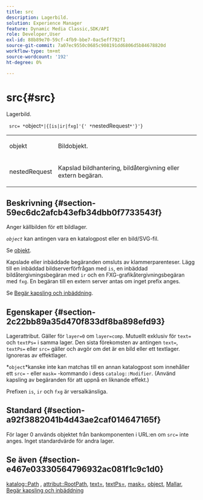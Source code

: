 ```yaml
---
title: src
description: Lagerbild.
solution: Experience Manager
feature: Dynamic Media Classic,SDK/API
role: Developer,User
exl-id: 88b89e70-59cf-4fb9-bbe7-0ac5eff792f1
source-git-commit: 7a07ec9550c0685c908191dd6806d5b84678820d
workflow-type: tm+mt
source-wordcount: '192'
ht-degree: 0%

---
```


# src{#src}

Lagerbild.

` src= *`object`*|{[is|ir|fxg]'{' *`nestedRequest`*'}'}`

<table id="simpletable_59104309B8284B21ABCE7DC95BF5A273"> 
 <tr class="strow"> 
  <td class="stentry"> <p> <span class="varname"> objekt </span> </p> </td> 
  <td class="stentry"> <p>Bildobjekt. </p> </td> 
 </tr> 
 <tr class="strow"> 
  <td class="stentry"> <p> <span class="varname"> nestedRequest </span> </p> </td> 
  <td class="stentry"> <p>Kapslad bildhantering, bildåtergivning eller extern begäran. </p> </td> 
 </tr> 
</table>

## Beskrivning {#section-59ec6dc2afcb43efb34dbb0f7733543f}

Anger källbilden för ett bildlager.

*`object`* kan antingen vara en katalogpost eller en bild/SVG-fil.

Se [objekt](../../../../../is-api/http-ref/image-serving-api-ref/c-http-protocol-reference/c-data-types/r-object.md#reference-2591bd24548d462782c68d138ef795a0).

Kapslade eller inbäddade begäranden omsluts av klammerparenteser. Lägg till en inbäddad bildserverförfrågan med `is`, en inbäddad bildåtergivningsbegäran med `ir` och en FXG-grafikåtergivningsbegäran med `fxg`. En begäran till en extern server antas om inget prefix anges.

Se [Begär kapsling och inbäddning](../../../../../is-api/http-ref/image-serving-api-ref/c-http-protocol-reference/c-syntax-and-features/r-request-nesting-and-embedding.md#reference-38ec66d4062046589e16c39bf1c6049b).

## Egenskaper {#section-2c22bb89a35d470f833df8ba898efd93}

Lagerattribut. Gäller för `layer=0` om `layer=comp`. Mutuellt exklusiv för `text=` och `textPs=` i samma lager. Den sista förekomsten av antingen `text=`, `textPs=` eller `src=` gäller och avgör om det är en bild eller ett textlager. Ignoreras av effektlager.

*`object`*kanske inte kan matchas till en annan katalogpost som innehåller ett `src=` - eller `mask=` -kommando i dess `catalog::Modifier`. (Använd kapsling av begäranden för att uppnå en liknande effekt.)

Prefixen `is`, `ir` och `fxg` är versalkänsliga.

## Standard {#section-a92f3882041b4d43ae2caf014647165f}

För lager 0 används objektet från bankomponenten i URL:en om `src=` inte anges. Inget standardvärde för andra lager.

## Se även {#section-e467e03330564796932ac081f1c9c1d0}

[katalog::Path](/help/aem-is-ir-api/is-api/image-catalog/image-serving-api-ref/c-image-catalog-reference/c-image-svg-data-reference/c-image-data-reference/r-path-cat.md) , [attribut::RootPath](../../../../../is-api/image-catalog/image-serving-api-ref/c-image-catalog-reference/c-attributes-reference/r-rootpath.md#reference-17d57e5967be403b8408fa7214017494), [text=](../../../../../is-api/http-ref/image-serving-api-ref/c-http-protocol-reference/c-command-reference/r-text.md#reference-84634052e48548539a1ef63cbe41f22f), [textPs=](../../../../../is-api/http-ref/image-serving-api-ref/c-http-protocol-reference/c-command-reference/r-textps.md#reference-4209a2a6169f44278da2647cfb0cd767), [mask=](../../../../../is-api/http-ref/image-serving-api-ref/c-http-protocol-reference/c-command-reference/r-mask.md#reference-922254e027404fb890b850e2723ee06e), [object](../../../../../is-api/http-ref/image-serving-api-ref/c-http-protocol-reference/c-data-types/r-object.md#reference-2591bd24548d462782c68d138ef795a0), [Mallar](../../../../../is-api/http-ref/image-serving-api-ref/c-http-protocol-reference/c-templates/c-templates.md#concept-3cd2d2adae0e41b2979b9640244d4d3e), [Begär kapsling och inbäddning](../../../../../is-api/http-ref/image-serving-api-ref/c-http-protocol-reference/c-syntax-and-features/r-request-nesting-and-embedding.md#reference-38ec66d4062046589e16c39bf1c6049b)
